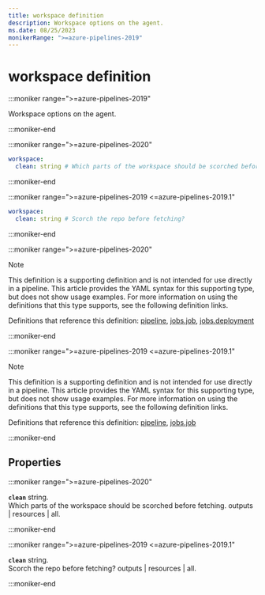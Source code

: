 ```yaml
---
title: workspace definition
description: Workspace options on the agent.
ms.date: 08/25/2023
monikerRange: ">=azure-pipelines-2019"
---
```


# workspace definition

<!-- :::description::: -->
:::moniker range=">=azure-pipelines-2019"

<!-- :::editable-content name="description"::: -->
Workspace options on the agent.
<!-- :::editable-content-end::: -->

:::moniker-end
<!-- :::description-end::: -->

<!-- :::syntax::: -->
:::moniker range=">=azure-pipelines-2020"

```yaml
workspace:
  clean: string # Which parts of the workspace should be scorched before fetching.
```

:::moniker-end

:::moniker range=">=azure-pipelines-2019 <=azure-pipelines-2019.1"

```yaml
workspace:
  clean: string # Scorch the repo before fetching?
```

:::moniker-end
<!-- :::syntax-end::: -->

<!-- :::parents::: -->
:::moniker range=">=azure-pipelines-2020"

> [!NOTE]
> This definition is a supporting definition and is not intended for use directly in a pipeline. This article provides the YAML syntax for this supporting type, but does not show usage examples. For more information on using the definitions that this type supports, see the following definition links.

Definitions that reference this definition: [pipeline](pipeline.md), [jobs.job](jobs-job.md), [jobs.deployment](jobs-deployment.md)

:::moniker-end

:::moniker range=">=azure-pipelines-2019 <=azure-pipelines-2019.1"

> [!NOTE]
> This definition is a supporting definition and is not intended for use directly in a pipeline. This article provides the YAML syntax for this supporting type, but does not show usage examples. For more information on using the definitions that this type supports, see the following definition links.

Definitions that reference this definition: [pipeline](pipeline.md), [jobs.job](jobs-job.md)

:::moniker-end
<!-- :::parents-end::: -->

## Properties

<!-- :::properties::: -->
<!-- :::item name="clean"::: -->
:::moniker range=">=azure-pipelines-2020"

**`clean`** string.<br><!-- :::editable-content name="propDescription"::: -->
Which parts of the workspace should be scorched before fetching. outputs | resources | all.
<!-- :::editable-content-end::: -->

:::moniker-end

:::moniker range=">=azure-pipelines-2019 <=azure-pipelines-2019.1"

**`clean`** string.<br><!-- :::editable-content name="propDescription"::: -->
Scorch the repo before fetching? outputs | resources | all.
<!-- :::editable-content-end::: -->

:::moniker-end
<!-- :::item-end::: -->
<!-- :::properties-end::: -->

<!-- :::remarks::: -->
<!-- :::editable-content name="remarks"::: -->
<!-- :::editable-content-end::: -->
<!-- :::remarks-end::: -->

<!-- :::examples::: -->
<!-- :::editable-content name="examples"::: -->
<!-- :::editable-content-end::: -->
<!-- :::examples-end::: -->

<!-- :::see-also::: -->
<!-- :::editable-content name="seeAlso"::: -->
<!-- :::editable-content-end::: -->
<!-- :::see-also-end::: -->